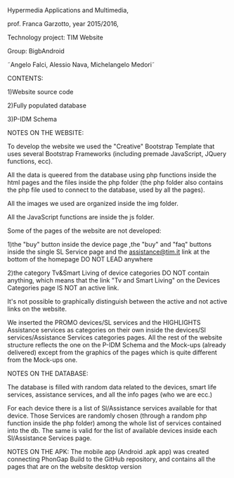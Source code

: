 

Hypermedia Applications and Multimedia, 

prof. Franca Garzotto, year 2015/2016,

Technology project: TIM Website

Group: BigbAndroid

˜Angelo Falci, Alessio Nava, Michelangelo Medori˜


CONTENTS:

1)Website source code

2)Fully populated database 

3)P-IDM Schema


NOTES ON THE WEBSITE:

To develop the website we used the "Creative" Bootstrap Template that uses several Bootstrap Frameworks (including premade JavaScript,  JQuery functions, ecc).

All the data is queered from the database  using php functions inside the html pages and the files inside the php folder (the php folder also contains the php file used to connect to the database, used by all the pages).

All the images we used are organized inside the img folder.

All the JavaScript functions are inside the js folder.

Some of the pages of the website are not developed:

1)the "buy" button inside the  device page  ,the  "buy" and "faq" buttons inside the single  SL Service page and  the  assistance@tim.it link at the bottom of the  homepage DO NOT LEAD anywhere


2)the category Tv&Smart Living of device categories DO NOT contain anything, which means that the link  "Tv and Smart Living" on the Devices Categories page IS NOT an active link.

It's not possible to graphically distinguish between the active and not active links on the website.

We inserted the PROMO devices/SL services and the HIGHLIGHTS Assistance services as  categories on their own inside the devices/Sl services/Assistance Services categories pages.
All the rest of the website structure reflects the one on the P-IDM Schema and the Mock-ups (already delivered) except from the graphics of the pages which is quite different from the Mock-ups one. 



NOTES ON THE DATABASE:

The database is filled with random data related to the devices, smart life services, assistance services, and all the info pages (who we are ecc.)

For each device  there is a list of Sl/Assistance services available for that device. Those Services are randomly chosen (through a random php function inside the php folder) among the whole list of services contained into the db. The same is valid for the list of available devices inside  each Sl/Assistance Services page.


NOTES ON THE APK:
The mobile  app (Android .apk app) was created connecting PhonGap Build to the GitHub repository, and contains all the pages that are on the website desktop version


